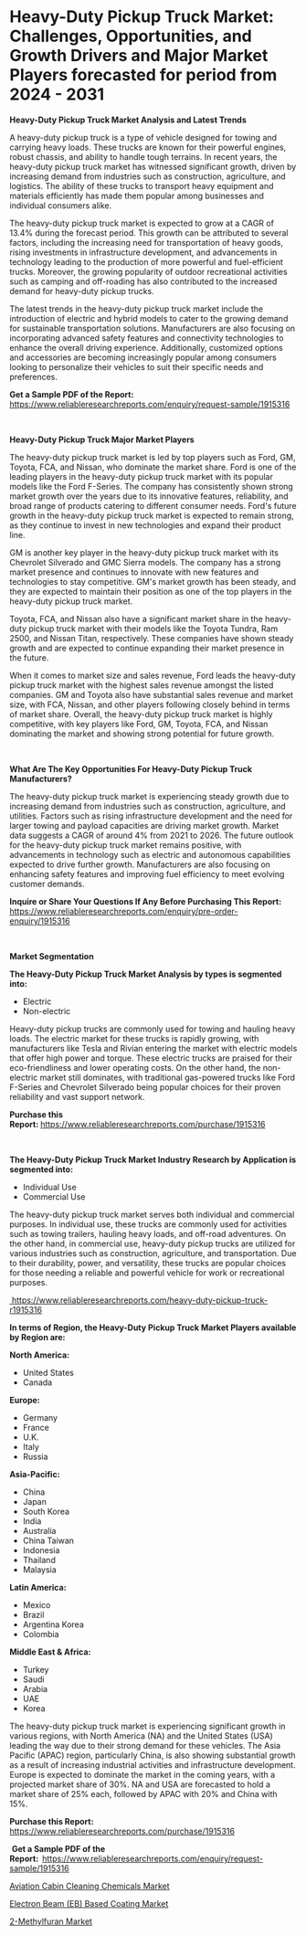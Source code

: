 <p><h1>Heavy-Duty Pickup Truck Market: Challenges, Opportunities, and Growth Drivers and Major Market Players forecasted for period from 2024 - 2031</h1></p><p><strong>Heavy-Duty Pickup Truck Market Analysis and Latest Trends</strong></p>
<p><p>A heavy-duty pickup truck is a type of vehicle designed for towing and carrying heavy loads. These trucks are known for their powerful engines, robust chassis, and ability to handle tough terrains. In recent years, the heavy-duty pickup truck market has witnessed significant growth, driven by increasing demand from industries such as construction, agriculture, and logistics. The ability of these trucks to transport heavy equipment and materials efficiently has made them popular among businesses and individual consumers alike.</p><p>The heavy-duty pickup truck market is expected to grow at a CAGR of 13.4% during the forecast period. This growth can be attributed to several factors, including the increasing need for transportation of heavy goods, rising investments in infrastructure development, and advancements in technology leading to the production of more powerful and fuel-efficient trucks. Moreover, the growing popularity of outdoor recreational activities such as camping and off-roading has also contributed to the increased demand for heavy-duty pickup trucks.</p><p>The latest trends in the heavy-duty pickup truck market include the introduction of electric and hybrid models to cater to the growing demand for sustainable transportation solutions. Manufacturers are also focusing on incorporating advanced safety features and connectivity technologies to enhance the overall driving experience. Additionally, customized options and accessories are becoming increasingly popular among consumers looking to personalize their vehicles to suit their specific needs and preferences.</p></p>
<p><strong>Get a Sample PDF of the Report:&nbsp;</strong> <a href="https://www.reliableresearchreports.com/enquiry/request-sample/1915316">https://www.reliableresearchreports.com/enquiry/request-sample/1915316</a></p>
<p>&nbsp;</p>
<p><strong>Heavy-Duty Pickup Truck Major Market Players</strong></p>
<p><p>The heavy-duty pickup truck market is led by top players such as Ford, GM, Toyota, FCA, and Nissan, who dominate the market share. Ford is one of the leading players in the heavy-duty pickup truck market with its popular models like the Ford F-Series. The company has consistently shown strong market growth over the years due to its innovative features, reliability, and broad range of products catering to different consumer needs. Ford's future growth in the heavy-duty pickup truck market is expected to remain strong, as they continue to invest in new technologies and expand their product line.</p><p>GM is another key player in the heavy-duty pickup truck market with its Chevrolet Silverado and GMC Sierra models. The company has a strong market presence and continues to innovate with new features and technologies to stay competitive. GM's market growth has been steady, and they are expected to maintain their position as one of the top players in the heavy-duty pickup truck market.</p><p>Toyota, FCA, and Nissan also have a significant market share in the heavy-duty pickup truck market with their models like the Toyota Tundra, Ram 2500, and Nissan Titan, respectively. These companies have shown steady growth and are expected to continue expanding their market presence in the future.</p><p>When it comes to market size and sales revenue, Ford leads the heavy-duty pickup truck market with the highest sales revenue amongst the listed companies. GM and Toyota also have substantial sales revenue and market size, with FCA, Nissan, and other players following closely behind in terms of market share. Overall, the heavy-duty pickup truck market is highly competitive, with key players like Ford, GM, Toyota, FCA, and Nissan dominating the market and showing strong potential for future growth.</p></p>
<p>&nbsp;</p>
<p><strong>What Are The Key Opportunities For Heavy-Duty Pickup Truck Manufacturers?</strong></p>
<p><p>The heavy-duty pickup truck market is experiencing steady growth due to increasing demand from industries such as construction, agriculture, and utilities. Factors such as rising infrastructure development and the need for larger towing and payload capacities are driving market growth. Market data suggests a CAGR of around 4% from 2021 to 2026. The future outlook for the heavy-duty pickup truck market remains positive, with advancements in technology such as electric and autonomous capabilities expected to drive further growth. Manufacturers are also focusing on enhancing safety features and improving fuel efficiency to meet evolving customer demands.</p></p>
<p><strong>Inquire or Share Your Questions If Any Before Purchasing This Report:</strong> <a href="https://www.reliableresearchreports.com/enquiry/pre-order-enquiry/1915316">https://www.reliableresearchreports.com/enquiry/pre-order-enquiry/1915316</a></p>
<p>&nbsp;</p>
<p><strong>Market Segmentation</strong></p>
<p><strong>The Heavy-Duty Pickup Truck Market Analysis by types is segmented into:</strong></p>
<p><ul><li>Electric</li><li>Non-electric</li></ul></p>
<p><p>Heavy-duty pickup trucks are commonly used for towing and hauling heavy loads. The electric market for these trucks is rapidly growing, with manufacturers like Tesla and Rivian entering the market with electric models that offer high power and torque. These electric trucks are praised for their eco-friendliness and lower operating costs. On the other hand, the non-electric market still dominates, with traditional gas-powered trucks like Ford F-Series and Chevrolet Silverado being popular choices for their proven reliability and vast support network.</p></p>
<p><strong>Purchase this Report:&nbsp;</strong><a href="https://www.reliableresearchreports.com/purchase/1915316">https://www.reliableresearchreports.com/purchase/1915316</a></p>
<p>&nbsp;</p>
<p><strong>The Heavy-Duty Pickup Truck Market Industry Research by Application is segmented into:</strong></p>
<p><ul><li>Individual Use</li><li>Commercial Use</li></ul></p>
<p><p>The heavy-duty pickup truck market serves both individual and commercial purposes. In individual use, these trucks are commonly used for activities such as towing trailers, hauling heavy loads, and off-road adventures. On the other hand, in commercial use, heavy-duty pickup trucks are utilized for various industries such as construction, agriculture, and transportation. Due to their durability, power, and versatility, these trucks are popular choices for those needing a reliable and powerful vehicle for work or recreational purposes.</p></p>
<p><a href="https://www.reliableresearchreports.com/heavy-duty-pickup-truck-r1915316">&nbsp;https://www.reliableresearchreports.com/heavy-duty-pickup-truck-r1915316</a></p>
<p><strong>In terms of Region, the Heavy-Duty Pickup Truck Market Players available by Region are:</strong></p>
<p>
    <p> <strong> North America: </strong>
        <ul>
            <li>United States</li>
            <li>Canada</li>
        </ul>
        </p> 
    <p> <strong> Europe: </strong>
        <ul>
            <li>Germany</li>
            <li>France</li>
            <li>U.K.</li>
            <li>Italy</li>
            <li>Russia</li>
        </ul>
        </p> 
    <p> <strong> Asia-Pacific: </strong>
        <ul>
            <li>China</li>
            <li>Japan</li>
            <li>South Korea</li>
            <li>India</li>
            <li>Australia</li>
            <li>China Taiwan</li>
            <li>Indonesia</li>
            <li>Thailand</li>
            <li>Malaysia</li>
        </ul>
        </p> 
    <p> <strong> Latin America: </strong>
        <ul>
            <li>Mexico</li>
            <li>Brazil</li>
            <li>Argentina Korea</li>
            <li>Colombia</li>
        </ul>
        </p> 
    <p> <strong> Middle East & Africa: </strong>
        <ul>
            <li>Turkey</li>
            <li>Saudi</li>
            <li>Arabia</li>
            <li>UAE</li>
            <li>Korea</li>
        </ul>
    </p>
    </p>
<p><p>The heavy-duty pickup truck market is experiencing significant growth in various regions, with North America (NA) and the United States (USA) leading the way due to their strong demand for these vehicles. The Asia Pacific (APAC) region, particularly China, is also showing substantial growth as a result of increasing industrial activities and infrastructure development. Europe is expected to dominate the market in the coming years, with a projected market share of 30%. NA and USA are forecasted to hold a market share of 25% each, followed by APAC with 20% and China with 15%.</p></p>
<p><strong>Purchase this Report: </strong><a href="https://www.reliableresearchreports.com/purchase/1915316">https://www.reliableresearchreports.com/purchase/1915316</a></p>
<p>&nbsp;<strong>Get a Sample PDF of the Report:&nbsp;&nbsp;</strong><a href="https://www.reliableresearchreports.com/enquiry/request-sample/1915316">https://www.reliableresearchreports.com/enquiry/request-sample/1915316</a></p>
<p><strong></strong></p>
<p><p><a href="https://github.com/alexxisgm/Market-Research-Report-List-1/blob/main/aviation-cabin-cleaning-chemicals-market.md">Aviation Cabin Cleaning Chemicals Market</a></p><p><a href="https://github.com/HenrietteMills1/Market-Research-Report-List-2/blob/main/electron-beam-eb-based-coating-market.md">Electron Beam (EB) Based Coating Market</a></p><p><a href="https://github.com/sifatuddin25/Market-Research-Report-List-1/blob/main/2-methylfuran-market.md">2-Methylfuran Market</a></p></p>